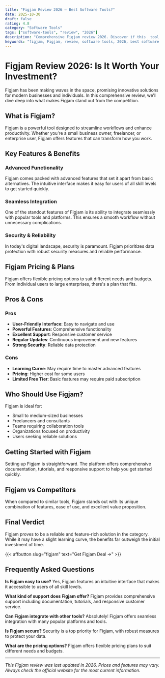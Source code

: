 ```yaml
---
title: "Figjam Review 2026 – Best Software Tools?"
date: 2025-10-30
draft: false
rating: 4.8
category: "Software Tools"
tags: ["software-tools", "review", "2026"]
description: "Comprehensive Figjam review 2026. Discover if this  tool is the best choice for your needs."
keywords: "figjam, Figjam, review, software tools, 2026, best software tools"
---
```


# Figjam Review 2026: Is It Worth Your Investment?

Figjam has been making waves in the  space, promising innovative solutions for modern businesses and individuals. In this comprehensive review, we'll dive deep into what makes Figjam stand out from the competition.

## What is Figjam?

Figjam is a powerful  tool designed to streamline workflows and enhance productivity. Whether you're a small business owner, freelancer, or enterprise user, Figjam offers features that can transform how you work.

## Key Features & Benefits

### Advanced Functionality
Figjam comes packed with advanced features that set it apart from basic alternatives. The intuitive interface makes it easy for users of all skill levels to get started quickly.

### Seamless Integration
One of the standout features of Figjam is its ability to integrate seamlessly with popular tools and platforms. This ensures a smooth workflow without unnecessary complications.

### Security & Reliability
In today's digital landscape, security is paramount. Figjam prioritizes data protection with robust security measures and reliable performance.

## Figjam Pricing & Plans

Figjam offers flexible pricing options to suit different needs and budgets. From individual users to large enterprises, there's a plan that fits.

## Pros & Cons

### Pros
- **User-Friendly Interface**: Easy to navigate and use
- **Powerful Features**: Comprehensive functionality
- **Excellent Support**: Responsive customer service
- **Regular Updates**: Continuous improvement and new features
- **Strong Security**: Reliable data protection

### Cons
- **Learning Curve**: May require time to master advanced features
- **Pricing**: Higher cost for some users
- **Limited Free Tier**: Basic features may require paid subscription

## Who Should Use Figjam?

Figjam is ideal for:
- Small to medium-sized businesses
- Freelancers and consultants
- Teams requiring collaboration tools
- Organizations focused on productivity
- Users seeking reliable  solutions

## Getting Started with Figjam

Setting up Figjam is straightforward. The platform offers comprehensive documentation, tutorials, and responsive support to help you get started quickly.

## Figjam vs Competitors

When compared to similar tools, Figjam stands out with its unique combination of features, ease of use, and excellent value proposition.

## Final Verdict

Figjam proves to be a reliable and feature-rich solution in the  category. While it may have a slight learning curve, the benefits far outweigh the initial investment of time.

{{< affbutton slug="figjam" text="Get Figjam Deal →" >}}

## Frequently Asked Questions

**Is Figjam easy to use?**
Yes, Figjam features an intuitive interface that makes it accessible to users of all skill levels.

**What kind of support does Figjam offer?**
Figjam provides comprehensive support including documentation, tutorials, and responsive customer service.

**Can Figjam integrate with other tools?**
Absolutely! Figjam offers seamless integration with many popular platforms and tools.

**Is Figjam secure?**
Security is a top priority for Figjam, with robust measures to protect your data.

**What are the pricing options?**
Figjam offers flexible pricing plans to suit different needs and budgets.

---

*This Figjam review was last updated in 2026. Prices and features may vary. Always check the official website for the most current information.*
